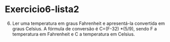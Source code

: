 # Exercicio6-lista2
6) Ler uma temperatura em graus Fahrenheit e apresentá-la convertida em graus Celsius. A fórmula de conversão é C=(F-32) *(5/9), sendo F a temperatura em Fahrenheit e C a temperatura em Celsius. 
